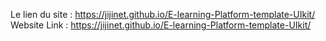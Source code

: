 Le lien du site : https://jijinet.github.io/E-learning-Platform-template-UIkit/
Website Link : https://jijinet.github.io/E-learning-Platform-template-UIkit/
